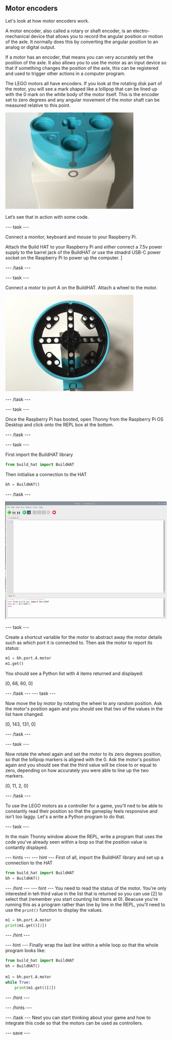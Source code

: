 ## Motor encoders

Let's look at how motor encoders work.

A motor encoder, also called a rotary or shaft encoder, is an electro-mechanical device that allows you to record the angular position or motion of the axle. It normally does this by converting the angular position to an analog or digital output. 

If a motor has an encoder, that means you can very accurately set the position of the axle. It also allows you to use the motor as an input device so that if something changes the position of the axle, this can be registered and used to trigger other actions in a computer program. 

The LEGO motors all have encoders. If you look at the rotating disk part of the motor, you will see a mark shaped like a lollipop that can be lined up with the 0 mark on the white body of the motor itself. This is the encoder set to zero degrees and any angular movement of the motor shaft can be measured relative to this point.

![encoder](images/zero.JPG)

Let’s see that in action with some code.

--- task ---

Connect a monitor, keyboard and mouse to your Raspberry Pi.

Attach the Build HAT to your Raspberry Pi and *either* connect a 7.5v power supply to the barrel jack of the BuildHAT *or* use the stnadrd USB-C power socket on the Raspberry Pi to power up the computer. ]

--- /task ---

--- task ---

Connect a motor to port A on the BuildHAT. Attach a wheel to the motor.

![wheel](images/wheel.JPG)

--- /task ---

--- task ---

Once the Raspberry Pi has booted, open Thonny from the Raspberry Pi OS Desktop and click onto the REPL box at the bottom. 


--- /task ---

--- task ---

First import the BuildHAT library

```python
from build_hat import BuildHAT
```

Then initialise a connection to the HAT

```python
bh = BuildHAT()
```

--- /task ---


![repl](images/thonny_repl.png)

--- task ---

Create a shortcut variable for the motor to abstract away the motor details such as which port it is connected to. Then ask the motor to report its status:

```python
m1 = bh.port.A.motor
m1.get()
```
You should see a Python list with 4 items returned and displayed:

[0, 68, 60, 0]

--- /task ---
--- task ---

Now move the by motor by rotating the wheel to any random position. Ask the motor's position again and you should see that two of the values in the list have changed.

[0, 143, 131, 0]


--- /task ---

--- task ---

Now rotate the wheel again and set the motor to its zero degrees position, so that the lollipop markers is aligned with the 0.  Ask the motor's position again and you should see that the third value will be close to or equal to zero, depending on how accurately you were able to line up the two markers. 

[0, 11, 2, 0]


--- /task ---

To use the LEGO motors as a controller for a game, you'll ned to be able to constantly read their position so that the gameplay feels responsive and isn't too laggy. Let's a write a Python program to do that. 

--- task ---

In the main Thonny window above the REPL, write a program that uses the code you've already seen within a loop so that the position value is contantly displayed.

--- hints ---
--- hint ---
First of all, import the BuildHAT library and set up a connection to the HAT

```python
from build_hat import BuildHAT
bh = BuildHAT()
```
--- /hint ---
--- hint ---
You need to read the status of the motor.  You're only interested in teh third value in the list that is returned so you can use [2] to select that (remember you start counting list items at 0). Beacuse you're running this as a priogram rather than line by line in the REPL, you'll need to use the `print()` function to display the values. 

```python
m1 = bh.port.A.motor
print(m1.get()[2])
```
--- /hint ---

--- hint ---
Finally wrap the last line within a while loop so that the whole program looks like:

```python
from build_hat import BuildHAT
bh = BuildHAT()

m1 = bh.port.A.motor
while True:
    print(m1.get()[2])
```
--- /hint ---

--- /hints ---

--- /task ---
Next you can start thinking about your game and how to integrate this code so that the motors can be used as controllers. 

--- save ---
